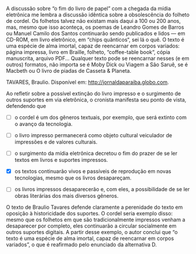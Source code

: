 

A discussão sobre “o fim do livro de papel” com a chegada da mídia eletrônica me lembra a discussão idêntica sobre a obsolescência do folheto de cordel. Os folhetos talvez não existam mais daqui a 100 ou 200 anos, mas, mesmo que isso aconteça, os poemas de Leandro Gomes de Barros ou Manuel Camilo dos Santos continuarão sendo publicados e lidos — em CD-ROM, em livro eletrônico, em “chips quânticos“, sei lá o quê. O texto é uma espécie de alma imortal, capaz de reencarnar em corpos variados: página impressa, livro em Braille, folheto, “coffee-table book“, cópia manuscrita, arquivo PDF... Qualquer texto pode se reencarnar nesses (e em outros) formatos, não importa se é Moby Dick ou Viagem a São Saruê, se é Macbeth ou O livro de piadas de Casseta & Planeta.

TAVARES, Braulio. Disponível em: http://jornaldaparaiba.globo.com.

Ao refletir sobre a possível extinção do livro impresso e o surgimento de outros suportes em via eletrônica, o cronista manifesta seu ponto de vista, defendendo que



- [ ] o cordel é um dos gêneros textuais, por exemplo, que será extinto com o avanço da tecnologia.
- [ ] o livro impresso permanecerá como objeto cultural veiculador de impressões e de valores culturais.
- [ ] o surgimento da mídia eletrônica decretou o fim do prazer de se ler textos em livros e suportes impressos.
- [x] os textos continuarão vivos e passíveis de reprodução em novas tecnologias, mesmo que os livros desapareçam.
- [ ] os livros impressos desaparecerão e, com eles, a possibilidade de se ler obras literárias dos mais diversos gêneros.


O texto de Braulio Tavares defende claramente a perenidade do texto em oposição à historicidade dos suportes. O cordel seria exemplo disso: mesmo que os folhetos em que são tradicionalmente impressos venham a desaparecer por completo, eles continuarão a circular socialmente em outros suportes digitais. A partir desse exemplo, o autor conclui que “o texto é uma espécie de alma imortal, capaz de reencarnar em corpos variados”, o que é reafirmado pelo enunciado da alternativa D.
